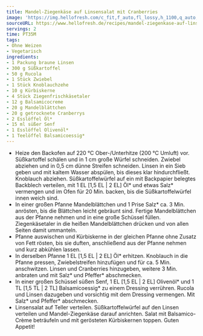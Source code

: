 ```yaml
---
title: Mandel-Ziegenkäse auf Linsensalat mit Cranberries
image: 'https://img.hellofresh.com/c_fit,f_auto,fl_lossy,h_1100,q_auto,w_2600/hellofresh_s3/image/mandel-ziegenkase-auf-linsensalat-mit-cranberries-8192e13f.jpg'
sourceURL: https://www.hellofresh.de/recipes/mandel-ziegenkase-auf-linsensalat-mit-cranberries-63171d74b8222d63dc09e602
servings: 2
time: PT35M
tags:
- Ohne Weizen
- Vegetarisch
ingredients:
- 1 Packung braune Linsen
- 300 g Süßkartoffel
- 50 g Rucola
- 1 Stück Zwiebel
- 1 Stück Knoblauchzehe
- 10 g Kürbiskerne
- 4 Stück Ziegenfrischkäsetaler
- 12 g Balsamicocreme
- 20 g Mandelblättchen
- 20 g getrocknete Cranberrys
- 2 Esslöffel Öl*
- 15 ml süßer Senf
- 1 Esslöffel Olivenöl*
- 1 Teelöffel Balsamicoessig*
---
```


- Heize den Backofen auf 220 °C Ober-/Unterhitze (200 °C Umluft) vor.  Süßkartoffel schälen und in 1 cm große Würfel schneiden.  Zwiebel abziehen und in 0,5 cm dünne Streifen schneiden.  Linsen in ein Sieb geben und mit kaltem Wasser abspülen, bis dieses klar hindurchfließt.  Knoblauch abziehen.  Süßkartoffelwürfel auf ein mit Backpapier belegtes Backblech verteilen, mit 1 EL [1,5 EL | 2 EL] Öl\* und etwas Salz\* vermengen und im Ofen für 20 Min. backen, bis die Süßkartoffelwürfel innen weich sind.
- In einer großen Pfanne Mandelblättchen und 1 Prise Salz\* ca. 3 Min. anrösten, bis die Blättchen leicht gebräunt sind. Fertige Mandelblättchen aus der Pfanne nehmen und in eine große Schüssel füllen.  Ziegenkäsetaler in die heißen Mandelblättchen drücken und von allen Seiten damit ummanteln.
- Pfanne auswischen und Kürbiskerne in der gleichen Pfanne ohne Zusatz von Fett rösten, bis sie duften, anschließend aus der Pfanne nehmen und kurz abkühlen lassen.
- In derselben Pfanne 1 EL [1,5 EL | 2 EL] Öl\* erhitzen. Knoblauch in die Pfanne pressen, Zwiebelstreifen hinzufügen und für ca. 5 Min. anschwitzen.  Linsen und Cranberries hinzugeben, weitere 3 Min. anbraten und mit Salz\* und Pfeffer\* abschmecken.
- In einer großen Schüssel süßen Senf, 1 EL [1,5 EL | 2 EL] Olivenöl\* und 1 TL [1,5 TL | 2 TL] Balsamicoessig\* zu einem Dressing verrühren. Rucola und Linsen dazugeben und vorsichtig mit dem Dressing vermengen. Mit Salz\* und Pfeffer\* abschmecken.
- Linsensalat auf Teller verteilen. Süßkartoffelwürfel auf den Linsen verteilen und Mandel-Ziegenkäse darauf anrichten. Salat mit Balsamico-Crème beträufeln und mit gerösteten Kürbiskernen toppen.  Guten Appetit!
